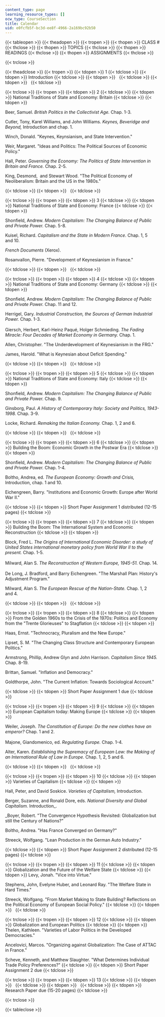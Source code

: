 ```yaml
---
content_type: page
learning_resource_types: []
ocw_type: CourseSection
title: Calendar
uid: e0fcfb5f-bc3d-ee8f-4966-2a169bc92b50
---
```


{{< tableopen >}}
{{< theadopen >}}
{{< tropen >}}
{{< thopen >}}
CLASS #
{{< thclose >}}
{{< thopen >}}
TOPICS
{{< thclose >}}
{{< thopen >}}
READINGS
{{< thclose >}}
{{< thopen >}}
ASSIGNMENTS
{{< thclose >}}

{{< trclose >}}

{{< theadclose >}}
{{< tropen >}}
{{< tdopen >}}
1
{{< tdclose >}}
{{< tdopen >}}
Introduction
{{< tdclose >}}
{{< tdopen >}}
 
{{< tdclose >}}
{{< tdopen >}}
 
{{< tdclose >}}

{{< trclose >}}
{{< tropen >}}
{{< tdopen >}}
2
{{< tdclose >}}
{{< tdopen >}}
National Traditions of State and Economy: Britain
{{< tdclose >}}
{{< tdopen >}}


Beer, Samuel. _British Politics in the Collectivist Age._ Chap. 1-3.  
  
Cutler, Tony, Karel Williams, and John Williams. _Keynes, Beveridge and Beyond,_ Introduction and chap. 1.

Winch, Donald. "Keynes, Keynsianism, and State Intervention."   
  
Weir, Margaret. "Ideas and Politics: The Political Sources of Economic Policy."

Hall, Peter. _Governing the Economy: The Politics of State Intervention in Britain and France._ Chap. 2-5.

King, Desmond,  and Stewart Wood. "The Political Economy of Neoliberalism: Britain and the US in the 1980s."


{{< tdclose >}}
{{< tdopen >}}
 
{{< tdclose >}}

{{< trclose >}}
{{< tropen >}}
{{< tdopen >}}
3
{{< tdclose >}}
{{< tdopen >}}
National Traditions of State and Economy: France
{{< tdclose >}}
{{< tdopen >}}


Shonfield, Andrew. _Modern Capitalism: The Changing Balance of Public and Private Power._ Chap. 5-8.  
  
Kuisel, Richard. _Capitalism and the State in Modern France._ Chap. 1, 5 and 10.

_French Documents_ (Xerox).

Rosanvallon, Pierre. "Development of Keynesianism in France."


{{< tdclose >}}
{{< tdopen >}}
 
{{< tdclose >}}

{{< trclose >}}
{{< tropen >}}
{{< tdopen >}}
4
{{< tdclose >}}
{{< tdopen >}}
National Traditions of State and Economy: Germany
{{< tdclose >}}
{{< tdopen >}}


Shonfield, Andrew. _Modern Capitalism: The Changing Balance of Public and Private Power._ Chap. 11 and 12.

Herrigel, Gary. _Industrial Construction, the Sources of German Industrial Power._ Chap. 1-3.  
   
Giersch, Herbert, Karl-Heinz Paqué, Holger Schmieding. _The Fading Miracle: Four Decades of Market Economy in Germany._ Chap. 1.

Allen, Christopher. "The Underdevelopment of Keynesianism in the FRG."  
  
James, Harold. "What is Keynesian about Deficit Spending."


{{< tdclose >}}
{{< tdopen >}}
 
{{< tdclose >}}

{{< trclose >}}
{{< tropen >}}
{{< tdopen >}}
5
{{< tdclose >}}
{{< tdopen >}}
National Traditions of State and Economy: Italy
{{< tdclose >}}
{{< tdopen >}}


Shonfield, Andrew. _Modern Capitalism: The Changing Balance of Public and Private Power._ Chap. 9.

Ginsborg, Paul. _A History of Contemporary Italy: Society and Politics, 1943-1998._ Chap. 3-9.

Locke, Richard. _Remaking the Italian Economy._ Chap. 1, 2 and 6.


{{< tdclose >}}
{{< tdopen >}}
 
{{< tdclose >}}

{{< trclose >}}
{{< tropen >}}
{{< tdopen >}}
6
{{< tdclose >}}
{{< tdopen >}}
Building the Boom: Economic Growth in the Postwar Era
{{< tdclose >}}
{{< tdopen >}}


Shonfield, Andrew. _Modern Capitalism: The Changing Balance of Public and Private Power._ Chap. 1-4.

Boltho, Andrea, ed. _The European Economy: Growth and Crisis,_ Introduction, chap. 1 and 10.

Eichengreen, Barry. "Institutions and Economic Growth: Europe after World War II."


{{< tdclose >}}
{{< tdopen >}}
Short Paper Assignment 1 distributed (12-15 pages)
{{< tdclose >}}

{{< trclose >}}
{{< tropen >}}
{{< tdopen >}}
7
{{< tdclose >}}
{{< tdopen >}}
Building the Boom: The International System and Economic Reconstruction
{{< tdclose >}}
{{< tdopen >}}


Block, Fred L. _The Origins of International Economic Disorder: a study of United States international monetary policy from World War II to the present._ Chap. 1-5.  
     
Milward, Alan S. _The Reconstruction of Western Europe, 1945-51._ Chap. 14.  
     
De Long, J. Bradford, and Barry Eichengreen. "The Marshall Plan: History's Adjustment Program."

Milward, Alan S. _The European Rescue of the Nation-State._ Chap. 1, 2 and 4.


{{< tdclose >}}
{{< tdopen >}}
 
{{< tdclose >}}

{{< trclose >}}
{{< tropen >}}
{{< tdopen >}}
8
{{< tdclose >}}
{{< tdopen >}}
From the Golden 1960s to the Crisis of the 1970s: Politics and Economy from the "Trente Glorieuses" to Stagflation
{{< tdclose >}}
{{< tdopen >}}


Haas, Ernst. "Technocracy, Pluralism and the New Europe."   
  
Lipset, S. M. "The Changing Class Structure and Contemporary European Politics."  
  
Armstrong, Phillip, Andrew Glyn and John Harrison. _Capitalism Since 1945._ Chap. 8-19.

Brittan, Samuel. "Inflation and Democracy."   
  
Goldthorpe, John. "The Current Inflation: Towards Sociological Account."


{{< tdclose >}}
{{< tdopen >}}
Short Paper Assignment 1 due
{{< tdclose >}}

{{< trclose >}}
{{< tropen >}}
{{< tdopen >}}
9
{{< tdclose >}}
{{< tdopen >}}
European Capitalism today: Making Europe
{{< tdclose >}}
{{< tdopen >}}


Weiler, Joseph. _The Constitution of Europe: Do the new clothes have an emperor?_ Chap. 1 and 2.  
   
Majone, Giandomenico, ed. _Regulating Europe._ Chap. 1-4.

Alter, Karen. _Establishing the Supremacy of European Law: the Making of an International Rule of Law in Europe._ Chap. 1, 2, 5 and 6.


{{< tdclose >}}
{{< tdopen >}}
 
{{< tdclose >}}

{{< trclose >}}
{{< tropen >}}
{{< tdopen >}}
10
{{< tdclose >}}
{{< tdopen >}}
Varieties of Capitalism
{{< tdclose >}}
{{< tdopen >}}


Hall, Peter, and David Soskice. _Varieties of Capitalism,_ Introduction.

Berger, Suzanne, and Ronald Dore, eds. _National Diversity and Global Capitalism._ Introduction_.  
  
_Boyer, Robert. "The Convergence Hypothesis Revisited: Globalization but still the Century of Nations?"  
  
Boltho, Andrea. "Has France Converged on Germany?"  
  
Streeck, Wolfgang. "Lean Production in the German Auto Industry."


{{< tdclose >}}
{{< tdopen >}}
Short Paper Assignment 2 distributed (12-15 pages)
{{< tdclose >}}

{{< trclose >}}
{{< tropen >}}
{{< tdopen >}}
11
{{< tdclose >}}
{{< tdopen >}}
Globalization and the Future of the Welfare State
{{< tdclose >}}
{{< tdopen >}}
Levy, Jonah. "Vice into Virtue."  
  
Stephens, John, Evelyne Huber, and Leonard Ray. "The Welfare State in Hard Times."  
  
Streeck, Wolfgang. "From Market Making to State Building? Reflections on the Political Economy of European Social Policy."
{{< tdclose >}}
{{< tdopen >}}
 
{{< tdclose >}}

{{< trclose >}}
{{< tropen >}}
{{< tdopen >}}
12
{{< tdclose >}}
{{< tdopen >}}
Globalization and European Politics
{{< tdclose >}}
{{< tdopen >}}
Thelen, Kathleen. "Varieties of Labor Politics in the Developed Democracies."   
  
Ancelovici, Marcos. "Organizing against Globalization: The Case of ATTAC in France."  
  
Scheve, Kenneth, and Matthew Slaughter. "What Determines Individual Trade Policy Preferences?"
{{< tdclose >}}
{{< tdopen >}}
Short Paper Assignment 2 due
{{< tdclose >}}

{{< trclose >}}
{{< tropen >}}
{{< tdopen >}}
13
{{< tdclose >}}
{{< tdopen >}}
 
{{< tdclose >}}
{{< tdopen >}}
 
{{< tdclose >}}
{{< tdopen >}}
Research Paper due (15-20 pages)
{{< tdclose >}}

{{< trclose >}}

{{< tableclose >}}